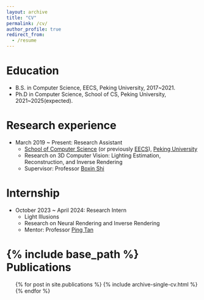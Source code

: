 ```yaml
---
layout: archive
title: "CV"
permalink: /cv/
author_profile: true
redirect_from:
  - /resume
---
```


Education
======
* B.S. in Computer Science, EECS, Peking University, 2017~2021.
* Ph.D in Computer Science, School of CS, Peking University, 2021~2025(expected).

Research experience
======
* March 2019 ~ Present: Research Assistant
  * [School of Computer Science](https://cs.pku.edu.cn) (or previously [EECS](https://eecs.pku.edu.cn)), [Peking University](https://www.pku.edu.cn)
  * Research on 3D Computer Vision: Lighting Estimation, Reconstruction, and Inverse Rendering
  * Supervisor: Professor [Boxin Shi](https://camera.pku.edu.cn)

Internship
======
* October 2023 ~ April 2024: Research Intern
  * Light Illusions
  * Research on Neural Rendering and Inverse Rendering
  * Mentor: Professor [Ping Tan](https://ece.hkust.edu.hk/pingtan)

{% include base_path %}
Publications
======
  <ul>{% for post in site.publications %}
    {% include archive-single-cv.html %}
  {% endfor %}</ul>
